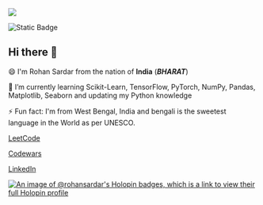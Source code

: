 <img src="https://github.com/RohanSardar/RohanSardar/assets/77870108/5e6b7c0a-1da7-41df-8577-f74931b55c54.png">

![Static Badge](https://img.shields.io/badge/TensorFlow?logo=Tensorflow&label=TensorFlow)


## Hi there 👋

😄 I'm Rohan Sardar from the nation of **India** (***BHARAT***)







🌱 I’m currently learning Scikit-Learn, TensorFlow, PyTorch, NumPy, Pandas, Matplotlib, Seaborn and updating my Python knowledge

⚡ Fun fact: I'm from West Bengal, India and bengali is the sweetest language in the World as per UNESCO.





[LeetCode](https://leetcode.com/rohansardar/)

[Codewars](https://www.codewars.com/users/RohanSardar/badges/large)

[LinkedIn](https://www.linkedin.com/in/rohansardar/)


[![An image of @rohansardar's Holopin badges, which is a link to view their full Holopin profile](https://holopin.me/rohansardar)](https://holopin.io/@rohansardar)


<!--
**RohanSardar/RohanSardar** is a ✨ _special_ ✨ repository because its `README.md` (this file) appears on your GitHub profile.

Here are some ideas to get you started:

- 🔭 I’m currently working on ...
- 🌱 I’m currently learning ...
- 👯 I’m looking to collaborate on ...
- 🤔 I’m looking for help with ...
- 💬 Ask me about ...
- 📫 How to reach me: ...
- 😄 Pronouns: ...
- ⚡ Fun fact: ...
-->
